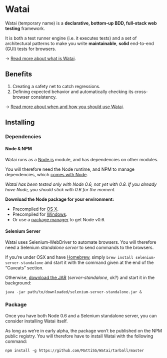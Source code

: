 Watai
=====

Watai (temporary name) is a **declarative, bottom-up BDD, full-stack web testing** framework.

It is both a test runner engine (i.e. it executes tests) and a set of architectural patterns to make you write **maintainable**, **solid** end-to-end (GUI) tests for browsers.

→ [Read more about what is Watai](https://github.com/MattiSG/Watai/wiki/Definition).

Benefits
--------

1. Creating a safety net to catch regressions.
2. Defining expected behavior and automatically checking its cross-browser consistency.

→ [Read more about when and how you should use Watai](https://github.com/MattiSG/Watai/wiki/Rationale).

Installing
----------

### Dependencies ###

#### Node & NPM ####

Watai runs as a [Node.js](http://nodejs.org) module, and has dependencies on other modules.

You will therefore need the Node runtime, and NPM to manage dependencies, which [comes with Node](http://npmjs.org/doc/README.html#Super-Easy-Install).

_Watai has been tested only with Node 0.6, not yet with 0.8. If you already have Node, you should stick with 0.6 for the moment._

**Download the Node package for your environment:**
- Precompiled for [OS X](http://nodejs.org/dist/v0.6.18/node-v0.6.18.pkg).
- Precompiled for [Windows](http://nodejs.org/dist/v0.6.18/node-v0.6.18.msi).
- Or use a [package manager](https://github.com/joyent/node/wiki/Installing-Node.js-via-package-manager) to get Node v0.6.

#### Selenium Server ####

Watai uses Selenium-WebDriver to automate browsers. You will therefore need a Selenium _standalone server_ to send commands to the browsers.

If you’re under OSX and have [Homebrew](http://mxcl.github.com/homebrew/), simply `brew install selenium-server-standalone` and start it with the command given at the end of the “Caveats” section.

Otherwise, [download the JAR](https://code.google.com/p/selenium/downloads/detail?name=selenium-server-standalone-2.24.1.jar) (_server-standalone_, ok?) and start it in the background:

	java -jar path/to/downloaded/selenium-server-standalone.jar &

### Package ###

Once you have both Node 0.6 and a Selenium standalone server, you can consider installing Watai itself.

As long as we’re in early alpha, the package won’t be published on the NPM public registry. You will therefore have to install Watai with the following command:

	npm install -g https://github.com/MattiSG/Watai/tarball/master
